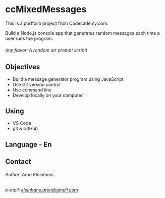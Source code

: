 # ccMixedMessages

This is a portfolio project from Codecademy.com.

Build a Node.js console app that generates random messages each time a user runs the program.

###### (my flavor: A random art prompt script)

## Objectives

* Build a message generator program using JavaScript
* Use Git version control
* Use command line
* Develop locally on your computer

## Using

* VS Code
* git & GitHub

## Language - En

## Contact

###### Author: Aron Kleinhans
###### e-mail: kleinhans.aron@gmail.com
